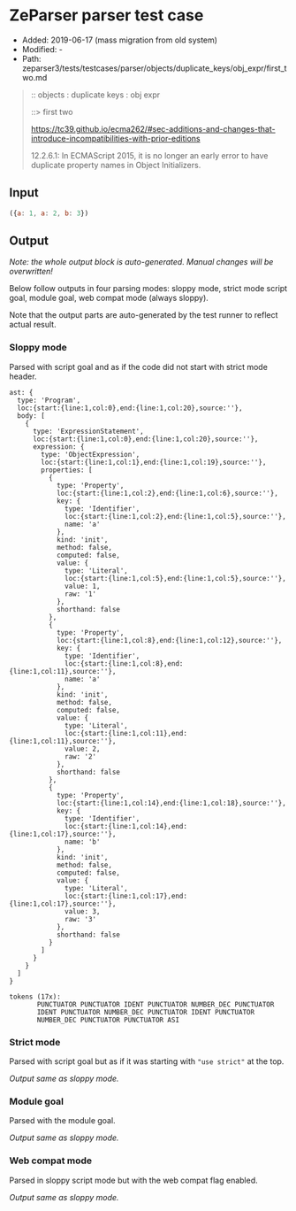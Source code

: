 # ZeParser parser test case

- Added: 2019-06-17 (mass migration from old system)
- Modified: -
- Path: zeparser3/tests/testcases/parser/objects/duplicate_keys/obj_expr/first_two.md

> :: objects : duplicate keys : obj expr
>
> ::> first two
> 
> https://tc39.github.io/ecma262/#sec-additions-and-changes-that-introduce-incompatibilities-with-prior-editions
> 
> 12.2.6.1: In ECMAScript 2015, it is no longer an early error to have duplicate property names in Object Initializers.

## Input

`````js
({a: 1, a: 2, b: 3})
`````

## Output

_Note: the whole output block is auto-generated. Manual changes will be overwritten!_

Below follow outputs in four parsing modes: sloppy mode, strict mode script goal, module goal, web compat mode (always sloppy).

Note that the output parts are auto-generated by the test runner to reflect actual result.

### Sloppy mode

Parsed with script goal and as if the code did not start with strict mode header.

`````
ast: {
  type: 'Program',
  loc:{start:{line:1,col:0},end:{line:1,col:20},source:''},
  body: [
    {
      type: 'ExpressionStatement',
      loc:{start:{line:1,col:0},end:{line:1,col:20},source:''},
      expression: {
        type: 'ObjectExpression',
        loc:{start:{line:1,col:1},end:{line:1,col:19},source:''},
        properties: [
          {
            type: 'Property',
            loc:{start:{line:1,col:2},end:{line:1,col:6},source:''},
            key: {
              type: 'Identifier',
              loc:{start:{line:1,col:2},end:{line:1,col:5},source:''},
              name: 'a'
            },
            kind: 'init',
            method: false,
            computed: false,
            value: {
              type: 'Literal',
              loc:{start:{line:1,col:5},end:{line:1,col:5},source:''},
              value: 1,
              raw: '1'
            },
            shorthand: false
          },
          {
            type: 'Property',
            loc:{start:{line:1,col:8},end:{line:1,col:12},source:''},
            key: {
              type: 'Identifier',
              loc:{start:{line:1,col:8},end:{line:1,col:11},source:''},
              name: 'a'
            },
            kind: 'init',
            method: false,
            computed: false,
            value: {
              type: 'Literal',
              loc:{start:{line:1,col:11},end:{line:1,col:11},source:''},
              value: 2,
              raw: '2'
            },
            shorthand: false
          },
          {
            type: 'Property',
            loc:{start:{line:1,col:14},end:{line:1,col:18},source:''},
            key: {
              type: 'Identifier',
              loc:{start:{line:1,col:14},end:{line:1,col:17},source:''},
              name: 'b'
            },
            kind: 'init',
            method: false,
            computed: false,
            value: {
              type: 'Literal',
              loc:{start:{line:1,col:17},end:{line:1,col:17},source:''},
              value: 3,
              raw: '3'
            },
            shorthand: false
          }
        ]
      }
    }
  ]
}

tokens (17x):
       PUNCTUATOR PUNCTUATOR IDENT PUNCTUATOR NUMBER_DEC PUNCTUATOR
       IDENT PUNCTUATOR NUMBER_DEC PUNCTUATOR IDENT PUNCTUATOR
       NUMBER_DEC PUNCTUATOR PUNCTUATOR ASI
`````

### Strict mode

Parsed with script goal but as if it was starting with `"use strict"` at the top.

_Output same as sloppy mode._

### Module goal

Parsed with the module goal.

_Output same as sloppy mode._

### Web compat mode

Parsed in sloppy script mode but with the web compat flag enabled.

_Output same as sloppy mode._

